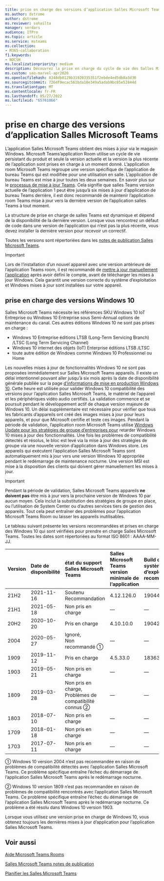 ```yaml
---
title: prise en charge des versions d’application Salles Microsoft Teams
ms.author: dstrome
author: dstrome
ms.reviewer: sohailta
manager: serdars
audience: ITPro
ms.topic: article
ms.service: msteams
ms.collection:
- M365-collaboration
f1.keywords:
- NOCSH
ms.localizationpriority: medium
description: Découvrez la prise en charge du cycle de vie des Salles Microsoft Teams, notamment la structure de support dynamique et ses phases.
ms.custom: seo-marvel-apr2020
ms.openlocfilehash: 8348db0129b31920335351f2ebde4ed5db8a3d36
ms.sourcegitcommit: 726df9ecac561bda18e349a5adab9bc85e52844d
ms.translationtype: MT
ms.contentlocale: fr-FR
ms.lasthandoff: 05/27/2022
ms.locfileid: "65761066"
---
```

# <a name="microsoft-teams-rooms-app-version-support"></a>prise en charge des versions d’application Salles Microsoft Teams
 
L’application Salles Microsoft Teams obtient des mises à jour via le magasin Windows. Microsoft Teams’application Room utilise un cycle de vie persistant du produit et seule la version actuelle et la version la plus récente de l’application sont prises en charge à un moment donné. L’application room Microsoft Teams regroupe une version spécifique de l’application de bureau Teams qui est modifiée pour une utilisation en salle. L’application de bureau Teams est mise à jour toutes les deux semaines. En savoir plus sur le [processus de mise à jour Teams](../teams-client-update.md). Cela signifie que salles Teams version actuelle de l’application 1 peut être jusqu’à six mises à jour d’application de bureau Teams derrière, il est donc recommandé de maintenir l’application room Teams mise à jour vers la dernière version de l’application salles Teams à tout moment. 

La structure de prise en charge de salles Teams est dynamique et dépend de la disponibilité de la dernière version. Lorsque vous rencontrez un défaut de code dans une version de l’application qui n’est pas la plus récente, vous devez installer la dernière version pour recevoir un correctif.

Toutes les versions sont répertoriées dans les [notes de publication Salles Microsoft Teams](rooms-release-note.md).

> [!IMPORTANT]
> Lors de l’installation d’un nouvel appareil avec une version antérieure de l’application Teams room, il est recommandé de [mettre à jour manuellement l’application](manual-update.md) après avoir défini le compte, avant de télécharger les mises à jour Windows. Cela garantit une version correcte du système d’exploitation et Windows mises à jour sont installées sur votre appareil.  

## <a name="windows-10-release-support"></a>prise en charge des versions Windows 10

Salles Microsoft Teams nécessite les références SKU Windows 10 IoT Entreprise ou Windows 10 Entreprise sous Semi-Annual options de maintenance du canal. Ces autres éditions Windows 10 ne sont pas prises en charge :

- Windows 10 Entreprise éditions LTSB (Long-Term Servicing Branch) /LTSC (Long Term Servicing Channel)
- Windows 10 internet des objets (IoT) Enterprise éditions LTSB /LTSC
- toute autre édition de Windows comme Windows 10 Professionnel ou Home

Les nouvelles mises à jour de fonctionnalités Windows 10 ne sont pas proposées immédiatement sur Salles Microsoft Teams appareils. Il existe un délai intentionnel pouvant aller jusqu’à six mois après la date de disponibilité générale publiée sur la page [d’informations de mise en production Windows 10](/windows/release-information/). Cette heure est utilisée pour valider Windows 10 compatibilité des versions pour l’application Salles Microsoft Teams, le matériel de l’appareil et les périphériques vidéo audio certifiés. La validation commence et se poursuit pendant le développement actif de chaque version majeure de Windows 10. Un délai supplémentaire est nécessaire pour vérifier que tous les fabricants d’appareils ont créé des images mises à jour pour leurs appareils, et pour que Microsoft certifie et teste ces images. Pendant la période de validation, l’application room Microsoft Teams utilise [Windows Update pour les stratégies de groupe d’entreprises pour](/windows/deployment/update/waas-manage-updates-wufb) retarder Windows 10 mises à jour des fonctionnalités. Une fois les problèmes de compatibilité détectés et résolus, le bloc est levé via la mise à jour des stratégies de groupe via une nouvelle version d’application dans Windows store. Les appareils qui exécutent l’application Salles Microsoft Teams sont automatiquement mis à jour vers une version Windows 10 appropriée pendant le redémarrage de maintenance nocturne. Une version MSI est mise à la disposition des clients qui doivent gérer manuellement les mises à jour.  

> [!IMPORTANT]
> Pendant la période de validation, Salles Microsoft Teams appareils **ne doivent pas** être mis à jour vers la prochaine version de Windows 10 par aucun moyen. Cela inclut la substitution des stratégies de groupe en place, ou l’utilisation de System Center ou d’autres services tiers de gestion des appareils. Tout cela peut entraîner des problèmes pour l’application Microsoft Teams Room ou laisser les appareils inutilisables.  

Le tableau suivant présente les versions recommandées et prises en charge des Windows 10 qui sont vérifiées pour prendre en charge Salles Microsoft Teams. Toutes les dates sont répertoriées au format ISO 8601 : AAAA-MM-JJ.

| Version | Date de disponibilité | état du support Salles Microsoft Teams                    | Salles Microsoft Teams version minimale de l’application | Build de système d’exploitation recommandée |
|:--------|:------------------|:--------------------------------------------------------|:--------------------------------------------------|:---------------------|
| 21H2    | 2021-11-16        | Soutenu<br>Recommandation                               | 4.12.126.0                                        | 19044.1288           |
| 21H1    | 2021-05-18        | Non pris en charge                                           | &#x2014;                                          | &#x2014;             |
| 20H2    | 2020-10-20        | Pris en charge                                               | 4.10.10.0                                         | 19042.631            |
| 2004    | 2020-05-27        | Ignoré, <br/> Non recommandé &#x2780;                 | &#x2014;                                          | &#x2014;             |
| 1909    | 2019-11-12        | Pris en charge                                               | 4.5.33.0                                          | 18363.418            |
| 1903    | 2019-05-21        | Non pris en charge                                           | &#x2014;                                          | &#x2014;             |
| 1809    | 2019-03-28        | Non pris en charge, <br/>Problèmes de compatibilité connus &#x2781; | &#x2014;                                          | &#x2014;             |
| 1803    | 2018-07-10        | Non pris en charge                                           | &#x2014;                                          | &#x2014;             |
| 1709    | 2018-01-18        | Non pris en charge                                           | &#x2014;                                          | &#x2014;             |
| 1703    | 2017-07-11        | Non pris en charge                                           | &#x2014;                                          | &#x2014;             |

&#x2780; Windows 10 version 2004 n’est pas recommandée en raison de problèmes de compatibilité détectés avec l’application Salles Microsoft Teams. Ce problème spécifique entraîne l’échec du démarrage de l’application Salles Microsoft Teams après le redémarrage nocturne. 

&#x2781; Windows 10 version 1809 n’est pas recommandée en raison de problèmes de compatibilité rencontrés avec l’application Salles Microsoft Teams. Ce problème spécifique entraîne l’échec du démarrage de l’application Salles Microsoft Teams après le redémarrage nocturne. Ce problème a été résolu dans Windows 10 version 1903.  

Lorsque vous utilisez une version prise en charge de Windows 10, vous obtenez toujours les dernières mises à jour d’application pour l’application Salles Microsoft Teams.  


## <a name="related-topics"></a>Voir aussi

[Aide Microsoft Teams Rooms](https://support.office.com/article/Skype-Room-Systems-version-2-help-e667f40e-5aab-40c1-bd68-611fe0002ba2)

[Salles Microsoft Teams notes de publication](rooms-release-note.md)

[Planifier les Salles Microsoft Teams](rooms-plan.md)
